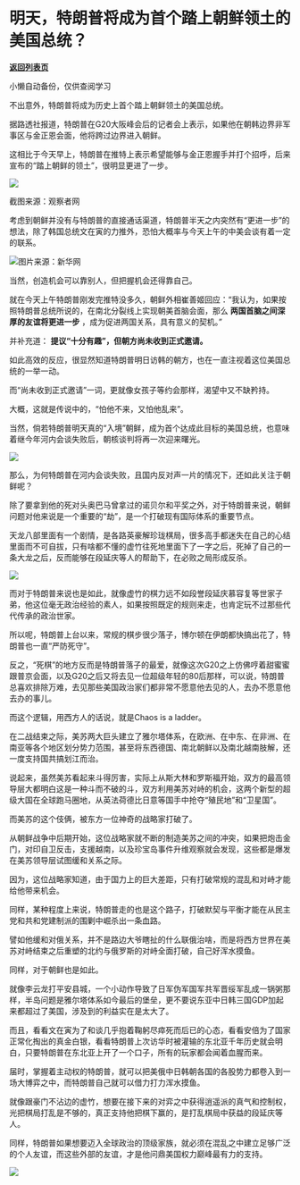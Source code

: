# 明天，特朗普将成为首个踏上朝鲜领土的美国总统？

[**返回列表页**](/gzh/政事堂2019)

小懒自动备份，仅供查阅学习

  

不出意外，特朗普将成为历史上首个踏上朝鲜领土的美国总统。

  

据路透社报道，特朗普在G20大阪峰会后的记者会上表示，如果他在朝韩边界非军事区与金正恩会面，他将跨过边界进入朝鲜。

  

这相比于今天早上，特朗普在推特上表示希望能够与金正恩握手并打个招呼，后来宣布的“踏上朝鲜的领土”，很明显更进了一步。

  

![](https://mmbiz.qpic.cn/mmbiz_jpg/rxhS23yu8cOnibPPCmeJt22xEmHlczFCFX9nnISiaDnyDfknwxo4obScxu4nyhxefeyeGsJRwTch6knZhhEgTKdw/640?wx_fmt=jpeg)

截图来源：观察者网

  

考虑到朝鲜并没有与特朗普的直接通话渠道，特朗普半天之内突然有“更进一步”的想法，除了韩国总统文在寅的力推外，恐怕大概率与今天上午的中美会谈有着一定的联系。

  

![](https://mmbiz.qpic.cn/mmbiz_jpg/rxhS23yu8cOnibPPCmeJt22xEmHlczFCFZtjBYgsWYC8FFDSo7TSbZxia938Z05Y1ex5SzuJiaczVtzfliboA8kJpg/640?wx_fmt=jpeg)图片来源：新华网

  

当然，创造机会可以靠别人，但把握机会还得靠自己。  

  

就在今天上午特朗普刚发完推特没多久，朝鲜外相崔善姬回应：“我认为，如果按照特朗普总统所说的，在南北分裂线上实现朝美首脑会面，那么
**两国首脑之间深厚的友谊将更进一步** ，成为促进两国关系，具有意义的契机。”

  

并补充道： **提议“十分有趣”，但朝方尚未收到正式邀请。**

  

如此高效的反应，很显然知道特朗普明日访韩的朝方，也在一直注视着这位美国总统的一举一动。

  

而“尚未收到正式邀请”一词，更就像女孩子等约会那样，渴望中又不缺矜持。

  

大概，这就是传说中的，“怕他不来，又怕他乱来”。

  

当然，倘若特朗普明天真的“入境”朝鲜，成为首个达成此目标的美国总统，也意味着继今年河内会谈失败后，朝核谈判将再一次迎来曙光。  

  

![](https://mmbiz.qpic.cn/mmbiz_jpg/rxhS23yu8cOnibPPCmeJt22xEmHlczFCFPSG4TsJUpYcaa7uH1NOdpP2z3qkVznTctibkHWuCqab6cI4lHkxCq2w/640?wx_fmt=jpeg)

  

  

那么，为何特朗普在河内会谈失败，且国内反对声一片的情况下，还如此关注于朝鲜呢？

  

除了要拿到他的死对头奥巴马曾拿过的诺贝尔和平奖之外，对于特朗普来说，朝鲜问题对他来说是一个重要的“劫”，是一个打破现有国际体系的重要节点。  

  

天龙八部里面有一个剧情，是各路英豪解珍珑棋局，很多高手都迷失在自己的心结里面而不可自拔，只有啥都不懂的虚竹往死地里面下了一字之后，死掉了自己的一条大龙之后，反而能够在段延庆等人的帮助下，在必败之局形成反杀。  

  

![](https://mmbiz.qpic.cn/mmbiz_jpg/rxhS23yu8cOnibPPCmeJt22xEmHlczFCF4ibI70KTcD4DzAGbEmly103Oia9QrB5o58ibOOAibkAIb5TdoOiaWDlfI5A/640?wx_fmt=jpeg)

  

而对于特朗普来说也是如此，就像虚竹的棋力远不如段誉段延庆慕容复等世家子弟，他这位毫无政治经验的素人，如果按照既定的规则来走，也肯定玩不过那些代代传承的政治世家。  

  

所以呢，特朗普上台以来，常规的棋步很少落子，博尔顿在伊朗都快搞出花了，特朗普也一直“严防死守”。

  

反之，“死棋”的地方反而是特朗普落子的最爱，就像这次G20之上仿佛哼着甜蜜蜜跟普京会面，以及G20之后又将去见一位超级年轻的80后那样，可以说，特朗普总喜欢排除万难，去见那些美国政治家们都非常不愿意他去见的人，去办不愿意他去办的事儿。

  

而这个逻辑，用西方人的话说，就是Chaos is a ladder。  

  

在二战结束之际，美苏两大巨头建立了雅尔塔体系，在欧洲、在中东、在非洲、在南亚等各个地区划分势力范围，甚至将东西德国、南北朝鲜以及南北越南肢解，还一度支持国共搞划江而治。

  

说起来，虽然美苏看起来斗得厉害，实际上从斯大林和罗斯福开始，双方的最高领导层大都明白这是一种斗而不破的斗，双方利用美苏对峙的机会，这两个新型的超级大国在全球跑马圈地，从英法荷德比日意等国手中抢夺“殖民地”和“卫星国”。  

  

而美苏的这个伎俩，被东方一位神奇的战略家打破了。

  

从朝鲜战争中后期开始，这位战略家就不断的制造美苏之间的冲突，如果把炮击金门，对印自卫反击，支援越南，以及珍宝岛事件升维观察就会发现，这些都是爆发在美苏领导层试图缓和关系之际。

  

因为，这位战略家知道，由于国力上的巨大差距，只有打破常规的混乱和对峙才能给他带来机会。  

  

同样，某种程度上来说，特朗普走的也是这个路子，打破默契与平衡才能在从民主党和共和党建制派的围剿中崛杀出一条血路。

  

譬如他缓和对俄关系，并不是路边大爷瞎扯的什么联俄治啥，而是将西方世界在美苏对峙结束之后重塑的北约与俄罗斯的对峙全面打破，自己好浑水摸鱼。

  

同样，对于朝鲜也是如此。

  

就像李云龙打平安县城，一个小动作导致了日军伪军国军共军晋绥军乱成一锅粥那样，半岛问题是雅尔塔体系如今最后的堡垒，更不要说东亚中日韩三国GDP加起来都超过了美国，涉及到的利益实在是太大了。

  

而且，看看文在寅为了和谈几乎抱着鞠躬尽瘁死而后已的心态，看看安倍为了国家正常化掏出的真金白银，看看特朗普上次访华时被灌输的东北亚千年历史就会明白，只要特朗普在东北亚上开了一个口子，所有的玩家都会闻着血腥而来。

  

届时，掌握着主动权的特朗普，就可以把美俄中日韩朝各国的各股势力都卷入到一场大博弈之中，而特朗普自己就可以借力打力浑水摸鱼。  

  

就像跟豪门不沾边的虚竹，想要在接下来的对弈之中获得逍遥派的真气和控制权，光把棋局打乱是不够的，真正支持他把棋下赢的，是打乱棋局中获益的段延庆等人。

  

同样，特朗普如果想要迈入全球政治的顶级家族，就必须在混乱之中建立足够广泛的个人友谊，而这些外部的友谊，才是他问鼎美国权力巅峰最有力的支持。

  

![](https://mmbiz.qpic.cn/mmbiz_jpg/rxhS23yu8cPhKGWL4jsVyXCa0vmwBrceWKQnN2vd4RMORpN0UsYcaUddXfQX2UvIibDdMVshe6FaRhGbhhRsDlw/640?wx_fmt=jpeg)

